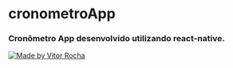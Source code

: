 # cronometroApp
### Cronômetro App desenvolvido utilizando react-native.

<a href="https://media.giphy.com/media/jRe4nNc0S3grrTSb8M/giphy.gif"><img src="https://media.giphy.com/media/jRe4nNc0S3grrTSb8M/giphy.gif" title="Made by Vitor Rocha"/></a>



